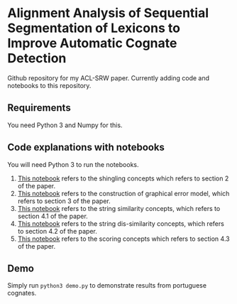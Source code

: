 # Alignment Analysis of Sequential Segmentation of Lexicons to Improve Automatic Cognate Detection

Github repository for my ACL-SRW paper. Currently adding code and notebooks to this repository.

## Requirements

You need Python 3 and Numpy for this.

## Code explanations with notebooks

You will need Python 3 to run the notebooks.

1. [This notebook](https://github.com/pranav-ust/cognates/blob/master/Notebook%201%2C%20Shingling.ipynb) refers to the shingling concepts which refers to section 2 of the paper.
2. [This notebook](https://github.com/pranav-ust/cognates/blob/master/Notebook%202%2C%20Graphical%20Error%20Modelling.ipynb) refers to the construction of graphical error model, which refers to section 3 of the paper.
3. [This notebook](https://github.com/pranav-ust/cognates/blob/master/Notebook%203%2C%20Similarity%20Functions.ipynb) refers to the string similarity concepts, which refers to section 4.1 of the paper.
4. [This notebook](https://github.com/pranav-ust/cognates/blob/master/Notebook%204%2C%20Error%20Modelling%20Function.ipynb) refers to the string dis-similarity concepts, which refers to section 4.2 of the paper.
5. [This notebook](https://github.com/pranav-ust/cognates/blob/master/Notebook%205%2C%20Final%20Scoring%20Function.ipynb) refers to the scoring concepts which refers to section 4.3 of the paper.

## Demo

Simply run `python3 demo.py` to demonstrate results from portuguese cognates.
